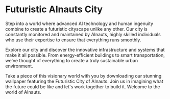 <!--font:Montserrat-->

# Futuristic AInauts City

Step into a world where advanced AI technology and human ingenuity combine to create a futuristic cityscape unlike any other. Our city is constantly monitored and maintained by AInauts, highly skilled individuals who use their expertise to ensure that everything runs smoothly.

Explore our city and discover the innovative infrastructure and systems that make it all possible. From energy-efficient buildings to smart transportation, we've thought of everything to create a truly sustainable urban environment.

Take a piece of this visionary world with you by downloading our stunning wallpaper featuring the Futuristic City of AInauts. Join us in imagining what the future could be like and let's work together to build it. Welcome to the world of AInauts.

<!--

Write me markdown content of website with wallpaper:

"A futuristic cityscape where AInauts use advanced AI technology to monitor and maintain the city's infrastructure and systems."

The header of the page should not be copy of the text but rather a real content of the website which is using this wallpaper.


---


# Welcome to the City of the Future

Experience a world where AI and humans work together seamlessly to create a sustainable and efficient city. Our futuristic cityscape is monitored and maintained by AInauts, highly skilled individuals who use advanced AI technology to ensure that everything runs smoothly.

Explore our city and discover the innovative infrastructure and systems that make it all possible. From energy-efficient buildings to smart transportation, we've thought of everything to create a truly sustainable urban environment.

Download our stunning wallpaper featuring the City of the Future and bring a piece of this visionary world to your desktop or mobile device. Join us in imagining what the future could be like and let's build it together.


---


Heading is too long, rewrite whole content.


---


# Discover the City of the Future

Step into a world where humans and AI work in harmony to create a sustainable and efficient city. Our futuristic cityscape is constantly monitored and maintained by AInauts, highly skilled individuals who use advanced AI technology to ensure that everything runs smoothly.

Explore our city and witness the innovative infrastructure and systems that make it all possible. From energy-efficient buildings to smart transportation, we've thought of everything to create a truly sustainable urban environment.

Take a piece of this visionary world with you by downloading our stunning wallpaper featuring the City of the Future. Join us in imagining what the future could be like and let's work together to build it. Welcome to the City of the Future.


---


Heading is too long, rewrite whole content.


---


# Discover a Sustainable and Efficient City of the Future

Experience a world where humans and AI work together seamlessly to create a sustainable and efficient city. Our futuristic cityscape is constantly monitored and maintained by AInauts, highly skilled individuals who use advanced AI technology to ensure that everything runs smoothly.

Explore our city and discover the innovative infrastructure and systems that make it all possible. From energy-efficient buildings to smart transportation, we've thought of everything to create a truly sustainable urban environment.

Bring a piece of this visionary world to your desktop or mobile device by downloading our stunning wallpaper featuring the City of the Future. Join us in imagining what the future could be like and let's work together to build it. Welcome to a sustainable and efficient City of the Future.


---


Heading is too long, rewrite whole content.


---


# Welcome to the Futuristic City of AInauts

Step into a world where advanced AI technology and human ingenuity combine to create a futuristic cityscape unlike any other. Our city is constantly monitored and maintained by AInauts, highly skilled individuals who use their expertise to ensure that everything runs smoothly.

Explore our city and discover the innovative infrastructure and systems that make it all possible. From energy-efficient buildings to smart transportation, we've thought of everything to create a truly sustainable urban environment.

Take a piece of this visionary world with you by downloading our stunning wallpaper featuring the Futuristic City of AInauts. Join us in imagining what the future could be like and let's work together to build it. Welcome to the world of AInauts.


---


Write me a Google font which is best fitting for the website.

Pick from the list:
- Exo 2
- Lato
- Raleway
- Open Sans
- Poppins
- Orbitron
- Playfair Display
- Futura
- Montserrat
- Lobster
- Roboto
- Great Vibes
- Inter
- IBM Plex Sans
- Alegreya
- Barlow Condensed
- Dancing Script


Write just the font name nothing else.


---


Montserrat

-->
